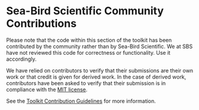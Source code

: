 # Sea-Bird Scientific Community Contributions

Please note that the code within this section of the toolkit has been contributed by the community rather than by Sea-Bird Scientific. We at SBS have not reviewed this code for correctness or functionality. Use it accordingly. 

We have relied on contributors to verify that their submissions are their own work or that credit is given for derived work. In the case of derived work, contributors have been asked to verify that their submission is in compliance with the [MIT license](../LICENSE).

See the [Toolkit Contribution Guidelines](../contributing.md) for more information.